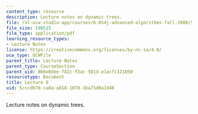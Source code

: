 ```yaml
---
content_type: resource
description: Lecture notes on dynamic trees.
file: /ol-ocw-studio-app/courses/6-854j-advanced-algorithms-fall-2008/5cccdb7dca0aa81810781ba75d0a1d46_lec8.pdf
file_size: 198525
file_type: application/pdf
learning_resource_types:
- Lecture Notes
license: https://creativecommons.org/licenses/by-nc-sa/4.0/
ocw_type: OCWFile
parent_title: Lecture Notes
parent_type: CourseSection
parent_uid: 866e0dee-f82c-f3ac-581d-e1acfc121850
resourcetype: Document
title: Lecture 8
uid: 5cccdb7d-ca0a-a818-1078-1ba75d0a1d46
---
```

Lecture notes on dynamic trees.